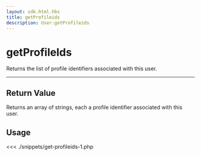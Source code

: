 ```yaml
---
layout: sdk.html.hbs
title: getProfileids
description: User:getProfileids
---
```


# getProfileIds

Returns the list of profile identifiers associated with this user.

---

## Return Value

Returns an array of strings, each a profile identifier associated with this user.

## Usage

<<< ./snippets/get-profileids-1.php
